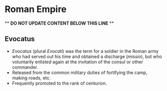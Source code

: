 Roman Empire
============

** **DO NOT UPDATE CONTENT BELOW THIS LINE** **

Evocatus
--------

* _Evocatus_ (plural _Evocati_) was the term for a soldier in the Roman army who had served out his time and obtained a discharge (_missio_), but who voluntarily enlisted again at the invitation of the consul or other commander.
* Released from the common military duties of fortifying the camp, making roads, etc.
* Frequently promoted to the rank of centurion.

